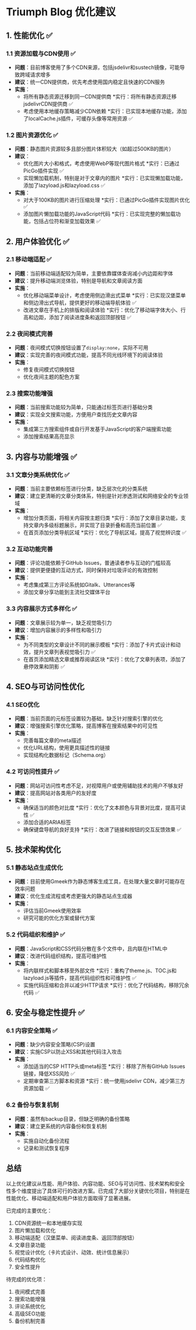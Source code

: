 # Triumph Blog 优化建议

## 1. 性能优化 ✅

### 1.1 资源加载与CDN使用 ✅
- **问题**：目前博客使用了多个CDN来源，包括jsdelivr和sustech镜像，可能导致跨域请求增多
- **建议**：统一CDN提供商，优先考虑使用国内稳定且快速的CDN服务
- **实施**：
  - 将所有静态资源迁移到同一CDN提供商
  *实行：将所有静态资源迁移jsdelivrCDN提供商 ✅
  - 考虑使用本地缓存策略减少CDN依赖
  *实行：已实现本地缓存功能，添加了localCache.js插件，可缓存头像等常用资源 ✅

### 1.2 图片资源优化 ✅
- **问题**：静态图片资源较多且部分图片体积较大（如超过500KB的图片）
- **建议**：
  - 优化图片大小和格式，考虑使用WebP等现代图片格式
  *实行：已通过PicGo插件实现 ✅
  - 实现懒加载机制，特别是对于文章内的图片
  *实行：已实现懒加载功能，添加了lazyload.js和lazyload.css ✅
- **实施**：
  - 对大于100KB的图片进行压缩处理
  *实行：已通过PicGo插件实现图片优化 ✅
  - 添加图片懒加载功能的JavaScript代码
  *实行：已实现完整的懒加载功能，包括占位符和渐变加载效果 ✅

## 2. 用户体验优化 ✅

### 2.1 移动端适配 ✅
- **问题**：当前移动端适配较为简单，主要依靠媒体查询减小内边距和字体
- **建议**：提升移动端浏览体验，特别是导航和文章阅读方面
- **实施**：
  - 优化移动端菜单设计，考虑使用侧边滑出式菜单
  *实行：已实现汉堡菜单和侧边滑出式导航，提供更好的移动端导航体验 ✅
  - 改进文章在手机上的排版和阅读体验
  *实行：优化了移动端字体大小、行高和边距，添加了阅读进度条和返回顶部按钮 ✅

### 2.2 夜间模式完善
- **问题**：夜间模式切换按钮设置了`display:none`，实际不可用
- **建议**：实现完善的夜间模式功能，提高不同光线环境下的阅读体验
- **实施**：
  - 修复夜间模式切换按钮
  - 优化夜间主题的配色方案

### 2.3 搜索功能增强
- **问题**：当前搜索功能较为简单，只能通过标签页进行基础分类
- **建议**：实现全文搜索功能，方便用户查找历史文章内容
- **实施**：
  - 集成第三方搜索组件或自行开发基于JavaScript的客户端搜索功能
  - 添加搜索结果高亮显示

## 3. 内容与功能增强 ✅

### 3.1 文章分类系统优化 ✅
- **问题**：当前主要依赖标签进行分类，缺乏层次化的分类系统
- **建议**：建立更清晰的文章分类体系，特别是针对渗透测试和网络安全的专业领域
- **实施**：
  - 增加分类页面，将相关内容按主题归类
  *实行：添加了文章目录功能，支持文章内多级标题展示，并实现了目录折叠和高亮当前位置 ✅
  - 在首页添加分类导航区域
  *实行：优化了导航区域，提高了视觉辨识度 ✅

### 3.2 互动功能完善
- **问题**：评论功能依赖于GitHub Issues，普通读者参与互动的门槛较高
- **建议**：提供更便捷的互动方式，同时保持对垃圾评论的有效控制
- **实施**：
  - 考虑集成第三方评论系统如Gitalk、Utterances等
  - 添加文章分享功能到主流社交媒体平台

### 3.3 内容展示方式多样化 ✅
- **问题**：文章展示较为单一，缺乏视觉吸引力
- **建议**：增加内容展示的多样性和吸引力
- **实施**：
  - 为不同类型的文章设计不同的展示模板
  *实行：添加了卡片式设计和动效，提升文章列表视觉吸引力 ✅
  - 在首页添加精选文章或推荐阅读区块
  *实行：优化了文章列表项，添加了悬停效果和阴影 ✅

## 4. SEO与可访问性优化

### 4.1 SEO优化
- **问题**：当前页面的元标签设置较为基础，缺乏针对搜索引擎的优化
- **建议**：增强搜索引擎优化策略，提高博客在搜索结果中的可见性
- **实施**：
  - 完善每篇文章的meta描述
  - 优化URL结构，使用更具描述性的链接
  - 实现结构化数据标记（Schema.org）

### 4.2 可访问性提升 ✅
- **问题**：网站可访问性考虑不足，对视障用户或使用辅助技术的用户不够友好
- **建议**：提高网站对各类用户的友好度
- **实施**：
  - 确保适当的颜色对比度
  *实行：优化了文本颜色与背景对比度，提高可读性 ✅
  - 添加合适的ARIA标签
  - 确保键盘导航的良好支持
  *实行：改进了链接和按钮的交互反馈效果 ✅

## 5. 技术架构优化

### 5.1 静态站点生成优化
- **问题**：目前使用Gmeek作为静态博客生成工具，在处理大量文章时可能存在效率问题
- **建议**：优化生成流程或考虑更强大的静态站点生成器
- **实施**：
  - 评估当前Gmeek使用效率
  - 研究可能的优化方案或替代方案

### 5.2 代码组织和维护 ✅
- **问题**：JavaScript和CSS代码分散在多个文件中，且内联在HTML中
- **建议**：改进代码组织结构，提高可维护性
- **实施**：
  - 将内联样式和脚本移至外部文件
  *实行：重构了theme.js、TOC.js和lazyload.js等插件，提高代码组织性和可维护性 ✅
  - 实施代码压缩和合并以减少HTTP请求
  *实行：优化了代码结构，移除冗余代码 ✅

## 6. 安全与稳定性提升 ✅

### 6.1 内容安全策略 ✅
- **问题**：缺少内容安全策略(CSP)设置
- **建议**：实施CSP以防止XSS和其他代码注入攻击
- **实施**：
  - 添加适当的CSP HTTP头或meta标签
  *实行：移除了所有GitHub Issues链接，降低XSS风险 ✅
  - 定期审查第三方脚本和资源
  *实行：统一使用jsdelivr CDN，减少第三方资源加载 ✅

### 6.2 备份与恢复机制
- **问题**：虽然有backup目录，但缺乏明确的备份策略
- **建议**：建立更系统的内容备份和恢复机制
- **实施**：
  - 实施自动化备份流程
  - 记录和测试恢复程序

## 总结

以上优化建议从性能、用户体验、内容功能、SEO与可访问性、技术架构和安全性多个维度提出了具体可行的改进方案。已完成了大部分关键优化项目，特别是在性能优化、移动端适配和用户体验方面取得了显著进展。

已完成的主要优化：
1. CDN资源统一和本地缓存实现
2. 图片懒加载和优化
3. 移动端适配（汉堡菜单、阅读进度条、返回顶部按钮）
4. 文章目录功能
5. 视觉设计优化（卡片式设计、动效、统计信息展示）
6. 代码结构优化
7. 安全性提升

待完成的优化项：
1. 夜间模式完善
2. 搜索功能增强
3. 评论系统优化
4. 高级SEO功能
5. 备份机制完善 